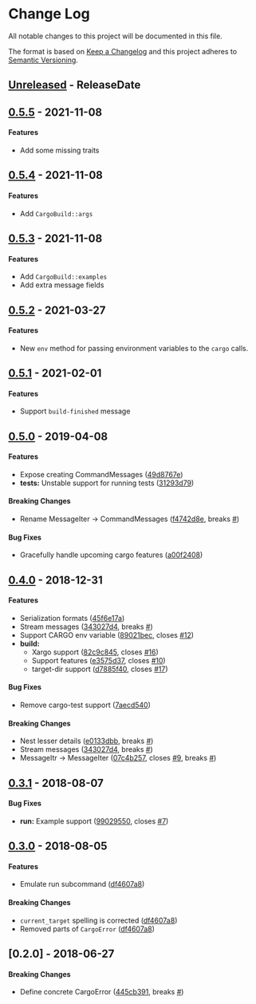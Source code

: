 # Change Log
All notable changes to this project will be documented in this file.

The format is based on [Keep a Changelog](http://keepachangelog.com/)
and this project adheres to [Semantic Versioning](http://semver.org/).

<!-- next-header -->
## [Unreleased] - ReleaseDate

## [0.5.5] - 2021-11-08

#### Features

- Add some missing traits

## [0.5.4] - 2021-11-08

#### Features

- Add `CargoBuild::args`

## [0.5.3] - 2021-11-08

#### Features

- Add `CargoBuild::examples`
- Add extra message fields

## [0.5.2] - 2021-03-27

#### Features

* New `env` method for passing environment variables to the `cargo` calls.

## [0.5.1] - 2021-02-01

#### Features

* Support `build-finished` message

## [0.5.0] - 2019-04-08

#### Features

*   Expose creating CommandMessages ([49d8767e](https://github.com/crate-ci/escargot/commit/49d8767e0122edebd0078e1ea1781a2eaf727ee5))
* **tests:**  Unstable support for running tests ([31293d79](https://github.com/crate-ci/escargot/commit/31293d796e2587cbc31bfff87af0fa4b22575de0))

#### Breaking Changes

*   Rename MessageIter -> CommandMessages ([f4742d8e](https://github.com/crate-ci/escargot/commit/f4742d8e1eb6b2bc242f24a5f0ceb0f9fb517070), breaks [#](https://github.com/crate-ci/escargot/issues/))

#### Bug Fixes

*   Gracefully handle upcoming cargo features ([a00f2408](https://github.com/crate-ci/escargot/commit/a00f240831ddc71b1846005df4917111e3690a82))

## [0.4.0] - 2018-12-31

#### Features

*   Serialization formats ([45f6e17a](https://github.com/crate-ci/escargot/commit/45f6e17a857baae7239c1a85ef6f7ccfa4baf35b))
*   Stream messages ([343027d4](https://github.com/crate-ci/escargot/commit/343027d40cdeb94b820ecb0a8fbb145fcf3f19c7), breaks [#](https://github.com/crate-ci/escargot/issues/))
*   Support CARGO env variable ([89021bec](https://github.com/crate-ci/escargot/commit/89021bec77cbef36a18e84917515b6ca3ebcc889), closes [#12](https://github.com/crate-ci/escargot/issues/12))
* **build:**
  *  Xargo support ([82c9c845](https://github.com/crate-ci/escargot/commit/82c9c845fe30e07bf29e1da6e5d2e884b3c5cc2b), closes [#16](https://github.com/crate-ci/escargot/issues/16))
  *  Support features ([e3575d37](https://github.com/crate-ci/escargot/commit/e3575d37399708080344de41a1344e52e97a9368), closes [#10](https://github.com/crate-ci/escargot/issues/10))
  *  target-dir support ([d7885f40](https://github.com/crate-ci/escargot/commit/d7885f40e498bf7653a89be51460978496161f76), closes [#17](https://github.com/crate-ci/escargot/issues/17))

#### Bug Fixes

*   Remove cargo-test support ([7aecd540](https://github.com/crate-ci/escargot/commit/7aecd5403f8c614aff685ed27b3305b5648c4dd6))

#### Breaking Changes

*   Nest lesser details ([e0133dbb](https://github.com/crate-ci/escargot/commit/e0133dbb1c01c5ac983b9376ae1c8e71dacaa42e), breaks [#](https://github.com/crate-ci/escargot/issues/))
*   Stream messages ([343027d4](https://github.com/crate-ci/escargot/commit/343027d40cdeb94b820ecb0a8fbb145fcf3f19c7), breaks [#](https://github.com/crate-ci/escargot/issues/))
*   MessageItr -> MessageIter ([07c4b257](https://github.com/crate-ci/escargot/commit/07c4b25740898b75af7b5d291be04ac737c5cd6c), closes [#9](https://github.com/crate-ci/escargot/issues/9), breaks [#](https://github.com/crate-ci/escargot/issues/))

## [0.3.1] - 2018-08-07

#### Bug Fixes

* **run:**  Example support ([99029550](https://github.com/crate-ci/escargot/commit/990295504ebd195f330e7b3e19b01e86a7b401f7), closes [#7](https://github.com/crate-ci/escargot/issues/7))

## [0.3.0] - 2018-08-05

#### Features

*   Emulate run subcommand ([df4607a8](https://github.com/crate-ci/escargot/commit/df4607a8170a27d746e7c259e05c478a02d570e5))

#### Breaking Changes

*  `current_target` spelling is corrected ([df4607a8](https://github.com/crate-ci/escargot/commit/df4607a8170a27d746e7c259e05c478a02d570e5))
*  Removed parts of `CargoError` ([df4607a8](https://github.com/crate-ci/escargot/commit/df4607a8170a27d746e7c259e05c478a02d570e5))

## [0.2.0] - 2018-06-27

#### Breaking Changes

*   Define concrete CargoError ([445cb391](https://github.com/crate-ci/escargot/commit/445cb39156b63ce1894d40b31805273d995e185c), breaks [#](https://github.com/crate-ci/escargot/issues/))

<!-- next-url -->
[Unreleased]: https://github.com/crate-ci/escargot/compare/v0.5.5...HEAD
[0.5.5]: https://github.com/crate-ci/escargot/compare/v0.5.4...v0.5.5
[0.5.4]: https://github.com/crate-ci/escargot/compare/v0.5.3...v0.5.4
[0.5.3]: https://github.com/crate-ci/escargot/compare/v0.5.2...v0.5.3
[0.5.2]: https://github.com/crate-ci/escargot/compare/v0.5.1...v0.5.2
[0.5.1]: https://github.com/crate-ci/escargot/compare/v0.5.0...v0.5.1
[0.5.0]: https://github.com/crate-ci/escargot/compare/v0.4.0...v0.5.0
[0.4.0]: https://github.com/crate-ci/escargot/compare/v0.3.1...v0.4.0
[0.3.1]: https://github.com/crate-ci/escargot/compare/v0.3.0...v0.3.1
[0.3.0]: https://github.com/crate-ci/escargot/compare/v0.2.0...v0.3.0
